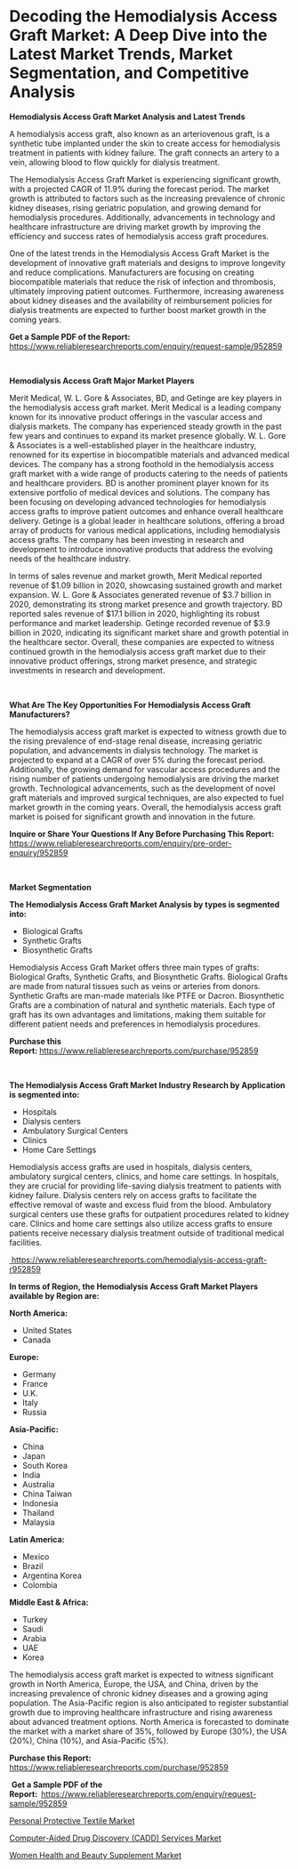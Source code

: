 <p><h1>Decoding the Hemodialysis Access Graft Market: A Deep Dive into the Latest Market Trends, Market Segmentation, and Competitive Analysis</h1></p><p><strong>Hemodialysis Access Graft Market Analysis and Latest Trends</strong></p>
<p><p>A hemodialysis access graft, also known as an arteriovenous graft, is a synthetic tube implanted under the skin to create access for hemodialysis treatment in patients with kidney failure. The graft connects an artery to a vein, allowing blood to flow quickly for dialysis treatment.</p><p>The Hemodialysis Access Graft Market is experiencing significant growth, with a projected CAGR of 11.9% during the forecast period. The market growth is attributed to factors such as the increasing prevalence of chronic kidney diseases, rising geriatric population, and growing demand for hemodialysis procedures. Additionally, advancements in technology and healthcare infrastructure are driving market growth by improving the efficiency and success rates of hemodialysis access graft procedures.</p><p>One of the latest trends in the Hemodialysis Access Graft Market is the development of innovative graft materials and designs to improve longevity and reduce complications. Manufacturers are focusing on creating biocompatible materials that reduce the risk of infection and thrombosis, ultimately improving patient outcomes. Furthermore, increasing awareness about kidney diseases and the availability of reimbursement policies for dialysis treatments are expected to further boost market growth in the coming years.</p></p>
<p><strong>Get a Sample PDF of the Report:&nbsp;</strong> <a href="https://www.reliableresearchreports.com/enquiry/request-sample/952859">https://www.reliableresearchreports.com/enquiry/request-sample/952859</a></p>
<p>&nbsp;</p>
<p><strong>Hemodialysis Access Graft Major Market Players</strong></p>
<p><p>Merit Medical, W. L. Gore & Associates, BD, and Getinge are key players in the hemodialysis access graft market. Merit Medical is a leading company known for its innovative product offerings in the vascular access and dialysis markets. The company has experienced steady growth in the past few years and continues to expand its market presence globally. W. L. Gore & Associates is a well-established player in the healthcare industry, renowned for its expertise in biocompatible materials and advanced medical devices. The company has a strong foothold in the hemodialysis access graft market with a wide range of products catering to the needs of patients and healthcare providers. BD is another prominent player known for its extensive portfolio of medical devices and solutions. The company has been focusing on developing advanced technologies for hemodialysis access grafts to improve patient outcomes and enhance overall healthcare delivery. Getinge is a global leader in healthcare solutions, offering a broad array of products for various medical applications, including hemodialysis access grafts. The company has been investing in research and development to introduce innovative products that address the evolving needs of the healthcare industry.</p><p>In terms of sales revenue and market growth, Merit Medical reported revenue of $1.09 billion in 2020, showcasing sustained growth and market expansion. W. L. Gore & Associates generated revenue of $3.7 billion in 2020, demonstrating its strong market presence and growth trajectory. BD reported sales revenue of $17.1 billion in 2020, highlighting its robust performance and market leadership. Getinge recorded revenue of $3.9 billion in 2020, indicating its significant market share and growth potential in the healthcare sector. Overall, these companies are expected to witness continued growth in the hemodialysis access graft market due to their innovative product offerings, strong market presence, and strategic investments in research and development.</p></p>
<p>&nbsp;</p>
<p><strong>What Are The Key Opportunities For Hemodialysis Access Graft Manufacturers?</strong></p>
<p><p>The hemodialysis access graft market is expected to witness growth due to the rising prevalence of end-stage renal disease, increasing geriatric population, and advancements in dialysis technology. The market is projected to expand at a CAGR of over 5% during the forecast period. Additionally, the growing demand for vascular access procedures and the rising number of patients undergoing hemodialysis are driving the market growth. Technological advancements, such as the development of novel graft materials and improved surgical techniques, are also expected to fuel market growth in the coming years. Overall, the hemodialysis access graft market is poised for significant growth and innovation in the future.</p></p>
<p><strong>Inquire or Share Your Questions If Any Before Purchasing This Report:</strong> <a href="https://www.reliableresearchreports.com/enquiry/pre-order-enquiry/952859">https://www.reliableresearchreports.com/enquiry/pre-order-enquiry/952859</a></p>
<p>&nbsp;</p>
<p><strong>Market Segmentation</strong></p>
<p><strong>The Hemodialysis Access Graft Market Analysis by types is segmented into:</strong></p>
<p><ul><li>Biological Grafts</li><li>Synthetic Grafts</li><li>Biosynthetic Grafts</li></ul></p>
<p><p>Hemodialysis Access Graft Market offers three main types of grafts: Biological Grafts, Synthetic Grafts, and Biosynthetic Grafts. Biological Grafts are made from natural tissues such as veins or arteries from donors. Synthetic Grafts are man-made materials like PTFE or Dacron. Biosynthetic Grafts are a combination of natural and synthetic materials. Each type of graft has its own advantages and limitations, making them suitable for different patient needs and preferences in hemodialysis procedures.</p></p>
<p><strong>Purchase this Report:&nbsp;</strong><a href="https://www.reliableresearchreports.com/purchase/952859">https://www.reliableresearchreports.com/purchase/952859</a></p>
<p>&nbsp;</p>
<p><strong>The Hemodialysis Access Graft Market Industry Research by Application is segmented into:</strong></p>
<p><ul><li>Hospitals</li><li>Dialysis centers</li><li>Ambulatory Surgical Centers</li><li>Clinics</li><li>Home Care Settings</li></ul></p>
<p><p>Hemodialysis access grafts are used in hospitals, dialysis centers, ambulatory surgical centers, clinics, and home care settings. In hospitals, they are crucial for providing life-saving dialysis treatment to patients with kidney failure. Dialysis centers rely on access grafts to facilitate the effective removal of waste and excess fluid from the blood. Ambulatory surgical centers use these grafts for outpatient procedures related to kidney care. Clinics and home care settings also utilize access grafts to ensure patients receive necessary dialysis treatment outside of traditional medical facilities.</p></p>
<p><a href="https://www.reliableresearchreports.com/hemodialysis-access-graft-r952859">&nbsp;https://www.reliableresearchreports.com/hemodialysis-access-graft-r952859</a></p>
<p><strong>In terms of Region, the Hemodialysis Access Graft Market Players available by Region are:</strong></p>
<p>
    <p> <strong> North America: </strong>
        <ul>
            <li>United States</li>
            <li>Canada</li>
        </ul>
        </p> 
    <p> <strong> Europe: </strong>
        <ul>
            <li>Germany</li>
            <li>France</li>
            <li>U.K.</li>
            <li>Italy</li>
            <li>Russia</li>
        </ul>
        </p> 
    <p> <strong> Asia-Pacific: </strong>
        <ul>
            <li>China</li>
            <li>Japan</li>
            <li>South Korea</li>
            <li>India</li>
            <li>Australia</li>
            <li>China Taiwan</li>
            <li>Indonesia</li>
            <li>Thailand</li>
            <li>Malaysia</li>
        </ul>
        </p> 
    <p> <strong> Latin America: </strong>
        <ul>
            <li>Mexico</li>
            <li>Brazil</li>
            <li>Argentina Korea</li>
            <li>Colombia</li>
        </ul>
        </p> 
    <p> <strong> Middle East & Africa: </strong>
        <ul>
            <li>Turkey</li>
            <li>Saudi</li>
            <li>Arabia</li>
            <li>UAE</li>
            <li>Korea</li>
        </ul>
    </p>
    </p>
<p><p>The hemodialysis access graft market is expected to witness significant growth in North America, Europe, the USA, and China, driven by the increasing prevalence of chronic kidney diseases and a growing aging population. The Asia-Pacific region is also anticipated to register substantial growth due to improving healthcare infrastructure and rising awareness about advanced treatment options. North America is forecasted to dominate the market with a market share of 35%, followed by Europe (30%), the USA (20%), China (10%), and Asia-Pacific (5%).</p></p>
<p><strong>Purchase this Report: </strong><a href="https://www.reliableresearchreports.com/purchase/952859">https://www.reliableresearchreports.com/purchase/952859</a></p>
<p>&nbsp;<strong>Get a Sample PDF of the Report:&nbsp;&nbsp;</strong><a href="https://www.reliableresearchreports.com/enquiry/request-sample/952859">https://www.reliableresearchreports.com/enquiry/request-sample/952859</a></p>
<p><strong></strong></p>
<p><p><a href="https://www.linkedin.com/pulse/personal-protective-textile-market-size-cagr-trends-2024-2030-img0f">Personal Protective Textile Market</a></p><p><a href="https://www.linkedin.com/pulse/computer-aided-drug-discovery-cadd-services-market-qoevf">Computer-Aided Drug Discovery (CADD) Services Market</a></p><p><a href="https://www.linkedin.com/pulse/decoding-women-health-beauty-supplement-market-metrics-share-arlpe">Women Health and Beauty Supplement Market</a></p></p>